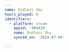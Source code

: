 ```yaml
---
name: Endless Sky
hours_played: 0
identifiers:
  - platform: steam
    appid: '404410'
    name: Endless Sky
    synced_on: '2024-07-04'

---
```

